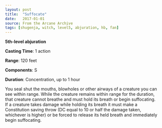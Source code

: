 ```yaml
---
layout: post
title:  "Suffocate"
date:   2017-01-01
source: From the Arcane Archive
tags: [shugenja, witch, level5, abjuration, hb, fan]
---
```


**5th-level abjuration**

**Casting Time**: 1 action

**Range**: 120 feet

**Components**: S

**Duration**: Concentration, up to 1 hour

You seal shut the mouths, blowholes or other airways of a creature you can see within range. While the creature remains within range for the duration, that creature cannot breathe and must hold its breath or begin suffocating. If a creature takes damage while holding its breath it must make a Constitution saving throw (DC equal to 10 or half the damage taken, whichever is higher) or be forced to release its held breath and immediately begin suffocating.

